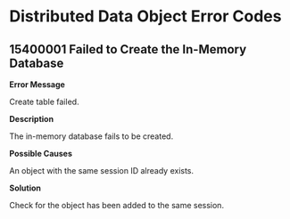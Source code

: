 # Distributed Data Object Error Codes

## 15400001 Failed to Create the In-Memory Database

**Error Message**

Create table failed.

**Description**

The in-memory database fails to be created.

**Possible Causes**

An object with the same session ID already exists.

**Solution**

Check for the object has been added to the same session.
